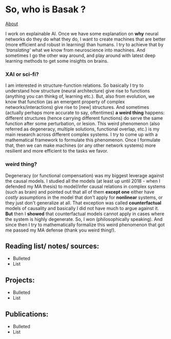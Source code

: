 # So, who is Basak ?

[About](./_pages/aboutme.html)

I work on explainable AI. Once we have some explanation on **why** neural networks do they do what they do, I want to create machines that are better (more efficient and robust in learning) than humans. I try to achieve that by *'translating'* what we know from neuroscience into machines. And sometimes I go the other way around, and play around with latest deep learning methods to get some insights on brains.

### XAI or sci-fi?
I am interested in structure-function relations. So basically I try to understand how structure (neural architecture) give rise to functions (anything you can thinkg of, learning etc.). But, also from evolution, we know that function (as an emergent property of complex networks/interactions) give rise to [new] structures. And sometimes (actually perhaps more accurate to say, oftentimes) **a weird thing** happens: different structures (hence carrying different functions) do serve the same function after some perturbation, or lesion. This weird phenomenon (also referred as degeneracy, multiple solutions, functional overlap, etc.) is my main research across different complex systems. I try to come up with a mathematical framework to formulate this phenomenon. Once I formulate that, then we can make machines (or any other network systems) more resilient and more efficient to the tasks we favor. 

### weird thing?
Degeneracy (or functional compensation) was my biggest leverage against the causal models. I studied all the models (at least up until 2018 - when I defended my MA thesis) to model/infer causal relations in complex systems (such as brain) and pointed out that all of them **except one** either have *costly* assumptions in the model that don't apply for **nonlinear** systems, or they just don't generalize at all. That exception was called **counterfactual** models of causality and basically I did not have much to argue against it. **But** then I **showed** that counterfactual models cannot apply in cases where the system is highly degenerate.  So, I won (philosophically speaking). And since then I try to mathematically formalize this weird phenomenon that got me passed my MA defense (thank you weird thing!).



## Reading list/ notes/ sources:
- Bulleted
- List


## Projects:

- Bulleted
- List


## Publications:
- Bulleted
- List


<!---
All this should be 
commented out


## Welcome to GitHub Pages

You can use the [editor on GitHub](https://github.com/basakkcgl/whoisbasak/edit/gh-pages/index.md) to maintain and preview the content for your website in Markdown files.

Whenever you commit to this repository, GitHub Pages will run [Jekyll](https://jekyllrb.com/) to rebuild the pages in your site, from the content in your Markdown files.

### Markdown

Markdown is a lightweight and easy-to-use syntax for styling your writing. It includes conventions for

```markdown
Syntax highlighted code block

# Header 1
## Header 2
### Header 3

- Bulleted
- List

1. Numbered
2. List

**Bold** and _Italic_ and `Code` text

[Link](url) and ![Image](src)
```

For more details see [Basic writing and formatting syntax](https://docs.github.com/en/github/writing-on-github/getting-started-with-writing-and-formatting-on-github/basic-writing-and-formatting-syntax).

### Jekyll Themes

Your Pages site will use the layout and styles from the Jekyll theme you have selected in your [repository settings](https://github.com/basakkcgl/whoisbasak/settings/pages). The name of this theme is saved in the Jekyll `_config.yml` configuration file.

### Support or Contact

Having trouble with Pages? Check out our [documentation](https://docs.github.com/categories/github-pages-basics/) or [contact support](https://support.github.com/contact) and we’ll help you sort it out.

-->

